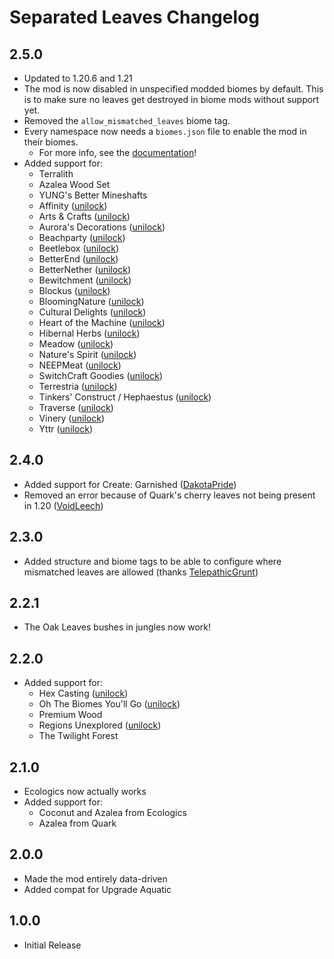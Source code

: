 # Separated Leaves Changelog

## 2.5.0
- Updated to 1.20.6 and 1.21
- The mod is now disabled in unspecified modded biomes by default. This is to make sure no leaves get destroyed in biome mods without support yet.
- Removed the `allow_mismatched_leaves` biome tag.
- Every namespace now needs a `biomes.json` file to enable the mod in their biomes.
  - For more info, see the [documentation](https://docs.teamdiopside.nl/separated-leaves/biomes-and-structures)!
- Added support for:
  - Terralith
  - Azalea Wood Set
  - YUNG's Better Mineshafts
  - Affinity ([unilock](https://github.com/unilock))
  - Arts & Crafts ([unilock](https://github.com/unilock))
  - Aurora's Decorations ([unilock](https://github.com/unilock))
  - Beachparty ([unilock](https://github.com/unilock))
  - Beetlebox ([unilock](https://github.com/unilock))
  - BetterEnd ([unilock](https://github.com/unilock))
  - BetterNether ([unilock](https://github.com/unilock))
  - Bewitchment ([unilock](https://github.com/unilock))
  - Blockus ([unilock](https://github.com/unilock))
  - BloomingNature ([unilock](https://github.com/unilock))
  - Cultural Delights ([unilock](https://github.com/unilock))
  - Heart of the Machine ([unilock](https://github.com/unilock))
  - Hibernal Herbs ([unilock](https://github.com/unilock))
  - Meadow ([unilock](https://github.com/unilock))
  - Nature's Spirit ([unilock](https://github.com/unilock))
  - NEEPMeat ([unilock](https://github.com/unilock))
  - SwitchCraft Goodies ([unilock](https://github.com/unilock))
  - Terrestria ([unilock](https://github.com/unilock))
  - Tinkers' Construct / Hephaestus ([unilock](https://github.com/unilock))
  - Traverse ([unilock](https://github.com/unilock))
  - Vinery ([unilock](https://github.com/unilock))
  - Yttr ([unilock](https://github.com/unilock))

## 2.4.0
- Added support for Create: Garnished ([DakotaPride](https://github.com/DakotaPride))
- Removed an error because of Quark's cherry leaves not being present in 1.20 ([VoidLeech](https://github.com/VoidLeech)) 

## 2.3.0
- Added structure and biome tags to be able to configure where mismatched leaves are allowed (thanks [TelepathicGrunt](https://github.com/TelepathicGrunt))

## 2.2.1
- The Oak Leaves bushes in jungles now work!

## 2.2.0
- Added support for:
  - Hex Casting ([unilock](https://github.com/TeamDiopside/SeparatedLeaves/pull/2))
  - Oh The Biomes You'll Go ([unilock](https://github.com/TeamDiopside/SeparatedLeaves/pull/2))
  - Premium Wood
  - Regions Unexplored ([unilock](https://github.com/TeamDiopside/SeparatedLeaves/pull/2))
  - The Twilight Forest

## 2.1.0
- Ecologics now actually works
- Added support for:
  - Coconut and Azalea from Ecologics
  - Azalea from Quark

## 2.0.0
- Made the mod entirely data-driven
- Added compat for Upgrade Aquatic

## 1.0.0
- Initial Release